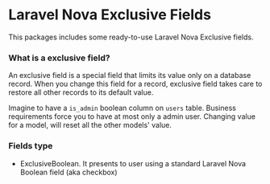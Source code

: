 # Laravel Nova Exclusive Fields

This packages includes some ready-to-use Laravel Nova Exclusive fields. 

### What is a exclusive field?

An exclusive field is a special field that limits its value only on a database record. When you change this field for a record, exclusive field takes care to restore all other records to its default value. 

Imagine to have a `is_admin` boolean column on `users` table. Business requirements force you to have at most only a admin user. Changing value for a model, will reset all the other models' value.

### Fields type

- ExclusiveBoolean. It presents to user using a standard Laravel Nova Boolean field (aka checkbox)